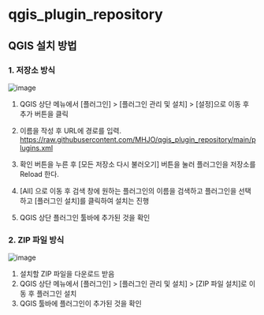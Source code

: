 # qgis_plugin_repository


## QGIS 설치 방법

### 1. 저장소 방식
![image](https://github.com/MHJO/qgis_plugin_repository/assets/107253765/660f06cf-67bf-4c21-9faa-5f0863de7613)
1. QGIS 상단 메뉴에서 [플러그인] > [플러그인 관리 및 설치] > [설정]으로 이동 후 추가 버튼을 클릭

2. 이름을 작성 후 URL에 경로를 입력.
   https://raw.githubusercontent.com/MHJO/qgis_plugin_repository/main/plugins.xml

3. 확인 버튼을 누른 후 [모든 저장소 다시 불러오기] 버튼을 눌러 플러그인을 저장소를 Reload 한다.
4. [All] 으로 이동 후 검색 창에 원하는 플러그인의 이름을 검색하고 플러그인을 선택하고 [플러그인 설치]를 클릭하여 설치는 진행
5. QGIS 상단 플러그인 툴바에 추가된 것을 확인


### 2. ZIP 파일 방식
![image](https://github.com/MHJO/qgis_plugin_repository/assets/107253765/39613455-f4a2-4846-bd67-e0c6e966d8b3)

1. 설치할 ZIP 파일을 다운로드 받음
2. QGIS 상단 메뉴에서 [플러그인] > [플러그인 관리 및 설치] > [ZIP 파일 설치]로 이동 후 플러그인 설치
3. QGIS 툴바에 플러그인이 추가된 것을 확인
